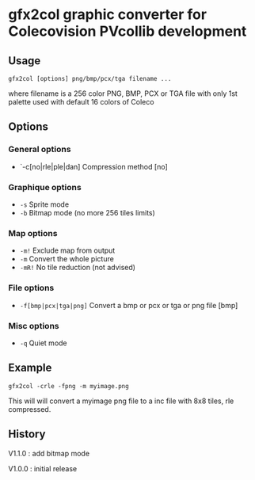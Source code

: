 
# gfx2col graphic converter for Colecovision PVcollib development

## Usage
```
gfx2col [options] png/bmp/pcx/tga filename ...  
```
where filename is a 256 color PNG, BMP, PCX or TGA file  with only 1st palette used with default 16 colors of Coleco

## Options
### General options 
- `-c[no|rle|ple|dan] Compression method [no] 
  
### Graphique options 
- `-s` Sprite mode 
- `-b` Bitmap mode (no more 256 tiles limits)

### Map options
- `-m!` Exclude map from output  
- `-m` Convert the whole picture  
- `-mR!` No tile reduction (not advised)  
  
### File options
- `-f[bmp|pcx|tga|png]` Convert a bmp or pcx or tga or png file [bmp]  
  
### Misc options 
- `-q` Quiet mode  
  
## Example 
```
gfx2col -crle -fpng -m myimage.png
```
 This will will convert a myimage png file to a inc file with 8x8 tiles, rle compressed.

## History
V1.1.0 : add bitmap mode

V1.0.0 : initial release
